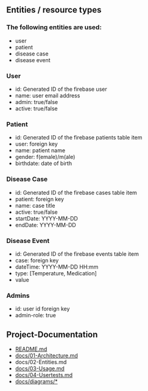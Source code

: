 ## Entities / resource types ##
### The following entities are used:
* user
* patient
* disease case
* disease event

### User
* id: Generated ID of the firebase user
* name: user email address
* admin: true/false
* active: true/false

### Patient
* id: Generated ID of the firebase patients table item
* user: foreign key
* name: patient name
* gender: f(emale)/m(ale)
* birthdate: date of birth

### Disease Case
* id: Generated ID of the firebase cases table item
* patient: foreign key
* name: case title
* active: true/false
* startDate: YYYY-MM-DD
* endDate: YYYY-MM-DD 

### Disease Event
* id: Generated ID of the firebase events table item
* case: foreign key
* dateTime: YYYY-MM-DD HH:mm
* type: [Temperature, Medication]
* value

### Admins
* id: user id foreign key
* admin-role: true

## Project-Documentation
- [README.md](https://github.com/elafari/CAS-FEE_project2/blob/master/README.md)
- [docs/01-Architecture.md](https://github.com/elafari/CAS-FEE_project2/blob/master/docs/01-Architecture.md)
- docs/02-Entities.md
- [docs/03-Usage.md](https://github.com/elafari/CAS-FEE_project2/blob/master/docs/03-Usage.md)
- [docs/04-Usertests.md](https://github.com/elafari/CAS-FEE_project2/blob/master/docs/04-Usertests.md)
- [docs/diagrams/*](https://github.com/elafari/CAS-FEE_project2/blob/master/docs/diagrams/)
